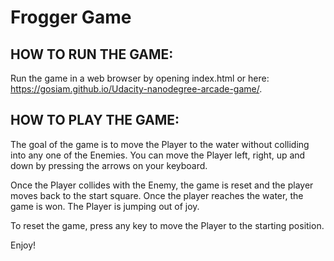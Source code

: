

Frogger Game
===============================

HOW TO RUN THE GAME:
--------------------
Run the game in a web browser by opening index.html or here: https://gosiam.github.io/Udacity-nanodegree-arcade-game/.

HOW TO PLAY THE GAME:
--------------------
The goal of the game is to move the Player to the water without colliding into any one of the Enemies. You can move the Player left, right, up and down by pressing the arrows on your keyboard.

Once the Player collides with the Enemy, the game is reset and the player moves back to the start square. Once the player reaches the water, the game is won. The Player is jumping out of joy.

To reset the game, press any key to move the Player to the starting position.

Enjoy!
